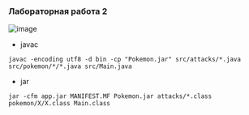 ### Лабораторная работа 2

![image](https://github.com/vnikolaenko-dev/ITMO/assets/64604542/08edf289-3284-4adf-bd11-f65b78936cc6)

- javac
```
javac -encoding utf8 -d bin -cp "Pokemon.jar" src/attacks/*.java src/pokemon/*/*.java src/Main.java
```
- jar
```
jar -cfm app.jar MANIFEST.MF Pokemon.jar attacks/*.class pokemon/X/X.class Main.class
```
